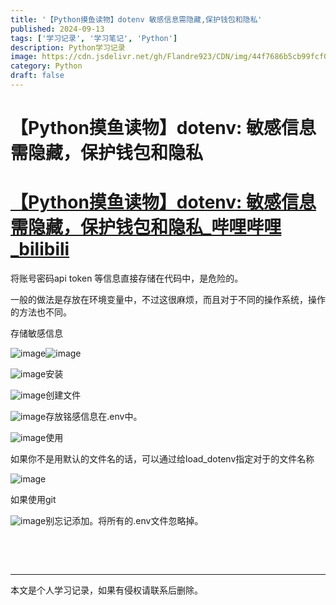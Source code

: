 ```yaml
---
title: '【Python摸鱼读物】dotenv 敏感信息需隐藏,保护钱包和隐私'
published: 2024-09-13
tags: ['学习记录', '学习笔记', 'Python']
description: Python学习记录
image: https://cdn.jsdelivr.net/gh/Flandre923/CDN/img/44f7686b5cb99fcf02a3492b375f6be77fb30aa1a4630090c1ed2d76893c7ab4.jpg
category: Python
draft: false
---
```



# 【Python摸鱼读物】dotenv: 敏感信息需隐藏，保护钱包和隐私

# [【Python摸鱼读物】dotenv: 敏感信息需隐藏，保护钱包和隐私_哔哩哔哩_bilibili](https://www.bilibili.com/video/BV1Vj42197kj/?spm_id_from=333.999.0.0&vd_source=f5ab73e8b88cb4cb94d904126cdfeb27)

将账号密码api token 等信息直接存储在代码中，是危险的。

一般的做法是存放在环境变量中，不过这很麻烦，而且对于不同的操作系统，操作的方法也不同。

存储敏感信息

​![image](https://cdn.jsdelivr.net/gh/Flandre923/CDN/img/0758114d89cb4922b09dc541ab40ed545a421be9b5fadaea00a25eeafeaf727c.png)​![image](https://cdn.jsdelivr.net/gh/Flandre923/CDN/img/02b3acd14f4cc5512905189d797c16eb91ef577701cd0d824a11c6171e717584.png)​

​![image](https://cdn.jsdelivr.net/gh/Flandre923/CDN/img/ef5dda28d1d0cf5870f4a3a73f15086ab2b6ccf6950fbc292df9f0a72ab868aa.png)安装

​![image](https://cdn.jsdelivr.net/gh/Flandre923/CDN/img/bf35bc00c268ee2085ce0f7e487657cf943ff221dcbb0735568f181ee044958b.png)创建文件

​![image](https://cdn.jsdelivr.net/gh/Flandre923/CDN/img/cd6f745b378e15df25476d7be34a3c44e3b139dd3e02a2c27b7d457c629d9439.png)存放铭感信息在.env中。

​![image](https://cdn.jsdelivr.net/gh/Flandre923/CDN/img/48eb78648c1ed18e387b325a420fd241f04e6fe18f45a0e482cb702485fec8b3.png)使用

如果你不是用默认的文件名的话，可以通过给load_dotenv指定对于的文件名称

​![image](https://cdn.jsdelivr.net/gh/Flandre923/CDN/img/0c3539146a97ddc48ee1096cc8cee85cc38e6ba3c1591bc66f273165853d121c.png)​

如果使用git

​![image](https://cdn.jsdelivr.net/gh/Flandre923/CDN/img/7ae752c1d01d7c33993299be07df777ac94413059412965c39c34ee430fa085a.png)别忘记添加。将所有的.env文件忽略掉。

‍

‍

---
本文是个人学习记录，如果有侵权请联系后删除。
